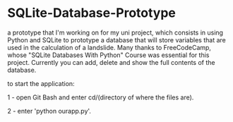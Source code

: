 # SQLite-Database-Prototype
a prototype that I'm working on for my uni project, which consists in using Python and SQLite to prototype a database that will store variables that are used in the calculation of a landslide. Many thanks to FreeCodeCamp, whose "SQLite Databases With Python" Course was essential for this project. Currently you can add, delete and show the full contents of the database.

to start the application:

1 - open Git Bash and enter cd/(directory of where the files are).

2 - enter 'python ourapp.py'.
